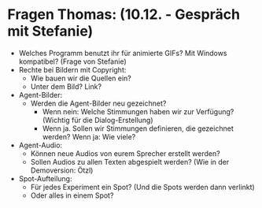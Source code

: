 # Fragen Thomas: (10.12. - Gespräch mit Stefanie)
   * Welches Programm benutzt ihr für animierte GIFs? Mit Windows kompatibel? (Frage von Stefanie)
   * Rechte bei Bildern mit Copyright:
     * Wie bauen wir die Quellen ein?
     * Unter dem Bild? Link?
   * Agent-Bilder:
     * Werden die Agent-Bilder neu gezeichnet?
       * Wenn nein: Welche Stimmungen haben wir zur Verfügung? (Wichtig für die Dialog-Erstellung)
       * Wenn ja. Sollen wir Stimmungen definieren, die gezeichnet werden? Wenn ja: Wie viele?
   * Agent-Audio:
     * Können neue Audios von eurem Sprecher erstellt werden?
     * Sollen Audios zu allen Texten abgespielt werden? (Wie in der Demoversion: Ötzl)
   * Spot-Aufteilung:
     * Für jedes Experiment ein Spot? (Und die Spots werden dann verlinkt)
     * Oder alles in einem Spot?
